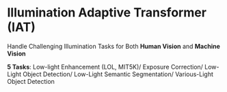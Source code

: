 # Illumination Adaptive Transformer (IAT)

Handle Challenging Illumination Tasks for Both **Human Vision** and **Machine Vision**

**5 Tasks**: Low-light Enhancement (LOL, MIT5K)/ Exposure Correction/ Low-Light Object Detection/ Low-Light Semantic Segmentation/ Various-Light Object Detection

